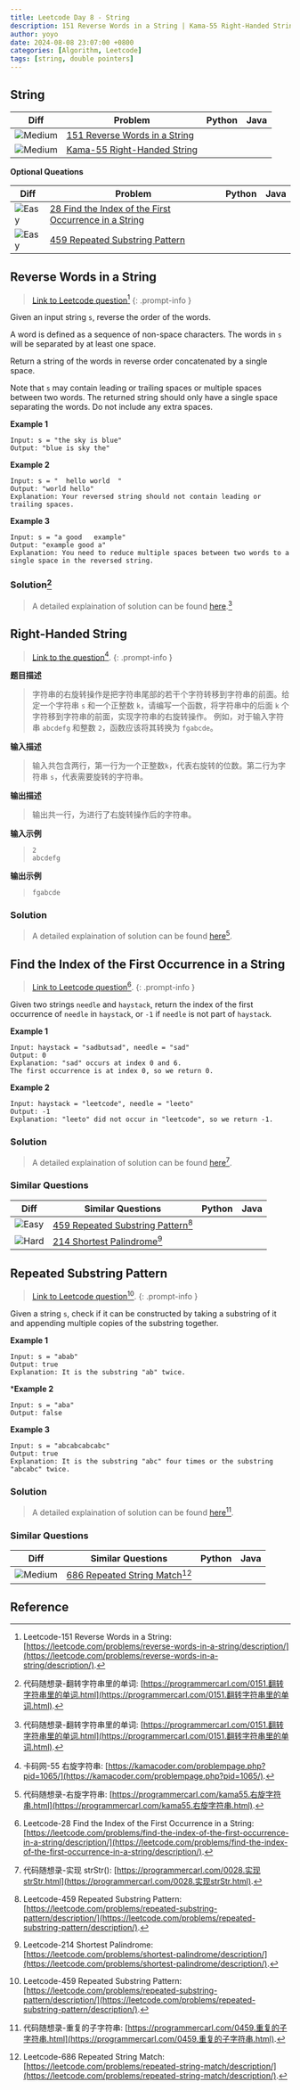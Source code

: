 ```yaml
---
title: Leetcode Day 8 - String
description: 151 Reverse Words in a String | Kama-55 Right-Handed String | 28 Find the Index of the First Occurrence in a String |459 Repeated Substring Pattern 
author: yoyo
date: 2024-08-08 23:07:00 +0800
categories: [Algorithm, Leetcode]
tags: [string, double pointers]
---
```


## String 

| Diff                                                                                                | Problem                                                                                 | Python | Java |
|-----------------------------------------------------------------------------------------------------|-----------------------------------------------------------------------------------------|--------|------|
| ![Medium](https://img.shields.io/badge/Medium-yellow)                                               | [151 Reverse Words in a String](#reverse-words-in-a-string)                                          |        |      |
| ![Medium](https://img.shields.io/badge/Medium-yellow)                                               | [Kama-55 Right-Handed String](#right-handed-string)                |        |      |

**Optional Queations**

| Diff                                                                                                | Problem                                                                                 | Python | Java |
|-----------------------------------------------------------------------------------------------------|-----------------------------------------------------------------------------------------|--------|------|
| ![Easy](https://img.shields.io/badge/Easy-brightgreen)                                                | [28 Find the Index of the First Occurrence in a String](#find-the-index-of-the-first-occurrence-in-a-string)                                          |        |      |
| ![Easy](https://img.shields.io/badge/Easy-brightgreen)                                                | [459 Repeated Substring Pattern](#repeated-substring-pattern)                |        |      |

## Reverse Words in a String

> [Link to Leetcode question](https://leetcode.com/problems/reverse-words-in-a-string/description/)[^rwias]
{: .prompt-info }

Given an input string `s`, reverse the order of the words.

A word is defined as a sequence of non-space characters. The words in `s` will be separated by at least one space.

Return a string of the words in reverse order concatenated by a single space.

Note that `s` may contain leading or trailing spaces or multiple spaces between two words. The returned string should only have a single space separating the words. Do not include any extra spaces.

**Example 1**

```
Input: s = "the sky is blue"
Output: "blue is sky the"
```

**Example 2**

```
Input: s = "  hello world  "
Output: "world hello"
Explanation: Your reversed string should not contain leading or trailing spaces.
```

**Example 3**

```
Input: s = "a good   example"
Output: "example good a"
Explanation: You need to reduce multiple spaces between two words to a single space in the reversed string.
```

### Solution[^rwiasSolution]

> A detailed explaination of solution can be found [here](https://programmercarl.com/0151.翻转字符串里的单词.html).[^rwiasSolution]

## Right-Handed String

> [Link to the question](https://kamacoder.com/problempage.php?pid=1065/)[^rhs].
{: .prompt-info }

**题目描述**

> 字符串的右旋转操作是把字符串尾部的若干个字符转移到字符串的前面。给定一个字符串 `s` 和一个正整数 `k`，请编写一个函数，将字符串中的后面 `k` 个字符移到字符串的前面，实现字符串的右旋转操作。
> 例如，对于输入字符串 `abcdefg` 和整数 `2`，函数应该将其转换为 `fgabcde`。

**输入描述**

> 输入共包含两行，第一行为一个正整数`k`，代表右旋转的位数。第二行为字符串 `s`，代表需要旋转的字符串。

**输出描述**

> 输出共一行，为进行了右旋转操作后的字符串。

**输入示例**

> ```
> 2
> abcdefg
> ```

**输出示例**

> ```
> fgabcde
> ```

### Solution

> A detailed explaination of solution can be found [here](https://programmercarl.com/0151.翻转字符串里的单词.html)[^rhsSolution].

## Find the Index of the First Occurrence in a String

> [Link to Leetcode question](https://leetcode.com/problems/find-the-index-of-the-first-occurrence-in-a-string/description/)[^ftiotfoias].
{: .prompt-info }

Given two strings `needle` and `haystack`, return the index of the first occurrence of `needle` in `haystack`, or `-1` if `needle` is not part of `haystack`.

**Example 1**

```
Input: haystack = "sadbutsad", needle = "sad"
Output: 0
Explanation: "sad" occurs at index 0 and 6.
The first occurrence is at index 0, so we return 0.
```

**Example 2**

```
Input: haystack = "leetcode", needle = "leeto"
Output: -1
Explanation: "leeto" did not occur in "leetcode", so we return -1.
```

### Solution

> A detailed explaination of solution can be found [here](https://programmercarl.com/0028.实现strStr.html)[^ftiotfoiasSolution].


### Similar Questions

| Diff                                                                                                 | Similar Questions                                                                                       | Python | Java |
|------------------------------------------------------------------------------------------------------|---------------------------------------------------------------------------------------------------------|--------|------|
| ![Easy](https://img.shields.io/badge/Easy-brightgreen)                                                | [459 Repeated Substring Pattern](https://leetcode.com/problems/repeated-substring-pattern/description/)[^rsp] |        |      |
| ![Hard](https://img.shields.io/badge/Hard-red)                                                | [214 Shortest Palindrome](https://leetcode.com/problems/shortest-palindrome/description/)[^sp] |        |      |

## Repeated Substring Pattern

> [Link to Leetcode question](https://leetcode.com/problems/repeated-substring-pattern/description/)[^rsp].
{: .prompt-info }

Given a string `s`, check if it can be constructed by taking a substring of it and appending multiple copies of the substring together.

**Example 1**

```
Input: s = "abab"
Output: true
Explanation: It is the substring "ab" twice.
```

***Example 2**

```
Input: s = "aba"
Output: false
```

**Example 3**

```
Input: s = "abcabcabcabc"
Output: true
Explanation: It is the substring "abc" four times or the substring "abcabc" twice.
```

### Solution

> A detailed explaination of solution can be found [here](https://programmercarl.com/0459.重复的子字符串.html)[^rspSolution].


### Similar Questions

| Diff                                                                                                 | Similar Questions                                                                                       | Python | Java |
|------------------------------------------------------------------------------------------------------|---------------------------------------------------------------------------------------------------------|--------|------|
| ![Medium](https://img.shields.io/badge/Medium-yellow)                                                | [686 Repeated String Match](https://leetcode.com/problems/repeated-string-match/description/)[^rsm] |        |      |



## Reference
[^rwias]:Leetcode-151 Reverse Words in a String: [https://leetcode.com/problems/reverse-words-in-a-string/description/](https://leetcode.com/problems/reverse-words-in-a-string/description/).
[^rwiasSolution]:代码随想录-翻转字符串里的单词: [https://programmercarl.com/0151.翻转字符串里的单词.html](https://programmercarl.com/0151.翻转字符串里的单词.html).
[^rhs]: 卡码网-55 右旋字符串: [https://kamacoder.com/problempage.php?pid=1065/](https://kamacoder.com/problempage.php?pid=1065/).
[^rhsSolution]: 代码随想录-右旋字符串: [https://programmercarl.com/kama55.右旋字符串.html](https://programmercarl.com/kama55.右旋字符串.html).
[^ftiotfoias]: Leetcode-28 Find the Index of the First Occurrence in a String: [https://leetcode.com/problems/find-the-index-of-the-first-occurrence-in-a-string/description/](https://leetcode.com/problems/find-the-index-of-the-first-occurrence-in-a-string/description/).
[^rsp]: Leetcode-459 Repeated Substring Pattern: [https://leetcode.com/problems/repeated-substring-pattern/description/](https://leetcode.com/problems/repeated-substring-pattern/description/).
[^sp]: Leetcode-214 Shortest Palindrome: [https://leetcode.com/problems/shortest-palindrome/description/](https://leetcode.com/problems/shortest-palindrome/description/).
[^ftiotfoiasSolution]: 代码随想录-实现 strStr(): [https://programmercarl.com/0028.实现strStr.html](https://programmercarl.com/0028.实现strStr.html).
[^rsp]: Leetcode - 459 Repeated Substring Pattern: [https://leetcode.com/problems/repeated-substring-pattern/description/](https://leetcode.com/problems/repeated-substring-pattern/description/).
[^rspSolution]: 代码随想录-重复的子字符串: [https://programmercarl.com/0459.重复的子字符串.html](https://programmercarl.com/0459.重复的子字符串.html).
[^rsm]: Leetcode-686 Repeated String Match: [https://leetcode.com/problems/repeated-string-match/description/](https://leetcode.com/problems/repeated-string-match/description/).




